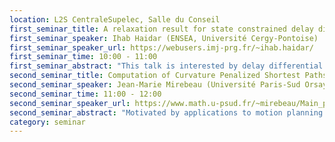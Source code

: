 ```yaml
---
location: L2S CentraleSupelec, Salle du Conseil
first_seminar_title: A relaxation result for state constrained delay differential inclusions
first_seminar_speaker: Ihab Haidar (ENSEA, Université Cergy-Pontoise)
first_seminar_speaker_url: https://webusers.imj-prg.fr/~ihab.haidar/
first_seminar_time: 10:00 - 11:00
first_seminar_abstract: "This talk is interested by delay differential inclusions in finite dimensional real space. The celebrated Filippov’s theorem is extended to this case. Then, this theorem is generalized to the case when the state variable is constrained to the closure of an open state subset. Under a new “inward pointing condition”, a relaxation result stating that the set of trajectories lying in the interior of the state constraint is dense in the set of constrained trajectories of the convexified inclusion is shown."
second_seminar_title: Computation of Curvature Penalized Shortest Paths via the Fast Marching Algorithm
second_seminar_speaker: Jean-Marie Mirebeau (Université Paris-Sud Orsay)
second_seminar_time: 11:00 - 12:00
second_seminar_speaker_url: https://www.math.u-psud.fr/~mirebeau/Main_page.html
second_seminar_abstract: "Motivated by applications to motion planning and image segmentation, we consider shortest paths models with a curvature penalization, such as the Euler/Mumford elasticas, or the Reed-Shepp car with or without reverse gear. Our numerical strategy, for computing the path of minimal energy joining two given points, involves approximating these singular models using strongly anisotropic Riemannian or Finslerian metrics on the product space R^d x S^{d-1}. The associated eikonal equations are then solved via specialized variants of the Fast-Marching algorithm."
category: seminar
---
```


